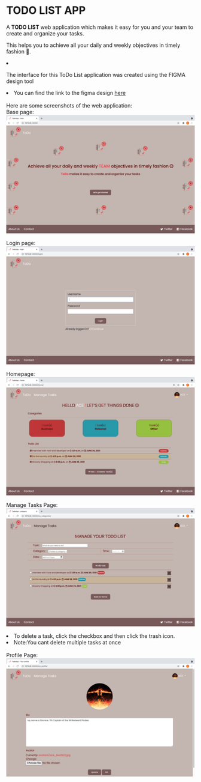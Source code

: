 <h1> TODO LIST APP</h1>

A <strong>TODO LIST</strong> web application which makes it easy for you and your team to create and organize your tasks. 

This helps you to achieve all your daily and weekly objectives in timely fashion :slightly_smiling_face:.


<li><p>The interface for this ToDo List application was created using the FIGMA design tool </p> </li>
<li> You can find the link to the figma design <a href="https://www.figma.com/proto/uiQbfkPQcVcliXj3ujhzV7/ToDo-App-prototype?page-id=0%3A1&node-id=3%3A9&viewport=244%2C301%2C0.13127148151397705&scaling=scale-down"> here </a> </li>

<br>
Here are some screenshots of the web application:
<br>
Base page: <img src="./todoapp/static/Base_page.png"> 

Login page: <img src="./todoapp/static/Login.png"> 

Homepage: <img src="./todoapp/static/Homepage.png"> 

Manage Tasks Page:  <img src="./todoapp/static/Manage_page.png"> 
 <li> To delete a task, click the checkbox and then click the trash icon.</li>
 <li>Note:You cant delete multiple tasks at once</li>

<br>
Profile Page: <img src="./todoapp/static/Profile.png"> 

